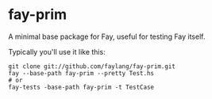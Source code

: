 # fay-prim

A minimal base package for Fay, useful for testing Fay itself.

Typically you'll use it like this:

```
git clone git://github.com/faylang/fay-prim.git
fay --base-path fay-prim --pretty Test.hs
# or
fay-tests -base-path fay-prim -t TestCase
```
